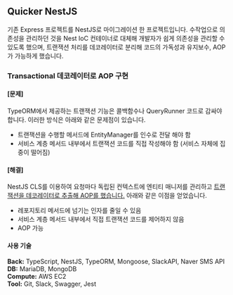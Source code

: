 ## Quicker NestJS

기존 Express 프로젝트를 NestJS로 마이그레이션 한 프로젝트입니다. 수작업으로 의존성을 관리하던 것을 Nest IoC 컨테이너로 대체해 개발자가 쉽게 의존성을 관리할 수 있도록 했으며, 트랜잭션 처리를 데코레이터로 분리해 코드의 가독성과 유지보수, AOP가 가능하게 했습니다.

### Transactional 데코레이터로 AOP 구현

#### [문제]

TypeORM에서 제공하는 트랜잭션 기능은 콜백함수나 QueryRunner 코드로 감싸야 합니다. 이러한 방식은 아래와 같은 문제점이 있습니다.

- 트랜잭션을 수행할 메서드에 EntityManager를 인수로 전달 해야 함
- 서비스 계층 메서드 내부에서 트랜잭션 코드를 직접 작성해야 함 (서비스 자체에 집중이 떨어짐)

#### [해결]

NestJS CLS를 이용하여 요청마다 독립된 컨텍스트에 엔티티 매니저를 관리하고 [트랜잭션을 데코레이터로 추출해 AOP를 했습니다.](https://github.com/daniel-juyeon-kim/nestjs-quicker/blob/main/docs/TypeORM%20트랜잭션%20데코레이터%20만들기.md) 아래와 같은 이점을 얻었습니다.

- 레포지토리 메서드에 넘기는 인자를 줄일 수 있음
- 서비스 계층 메서드 내부에서 직접 트랜잭션 코드를 제어하지 않음
- AOP 가능

#### 사용 기술

**Back:** TypeScript, NestJS, TypeORM, Mongoose, SlackAPI, Naver SMS API\
**DB:** MariaDB, MongoDB\
**Compute:** AWS EC2\
**Tool:** Git, Slack, Swagger, Jest
